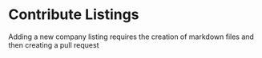 # Contribute Listings

Adding a new company listing requires the creation of markdown files and then creating a pull request